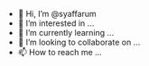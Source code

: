 - 👋 Hi, I’m @syaffarum
- 👀 I’m interested in ...
- 🌱 I’m currently learning ...
- 💞️ I’m looking to collaborate on ...
- 📫 How to reach me ...

<!---
syaffarum/syaffarum is a ✨ special ✨ repository because its `README.md` (this file) appears on your GitHub profile.
You can click the Preview link to take a look at your changes.
--->
